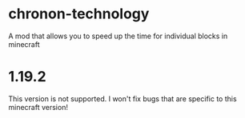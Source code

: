 # chronon-technology
A mod that allows you to speed up the time for individual blocks in minecraft

# 1.19.2
This version is not supported. I won't fix bugs that are specific to this minecraft version!